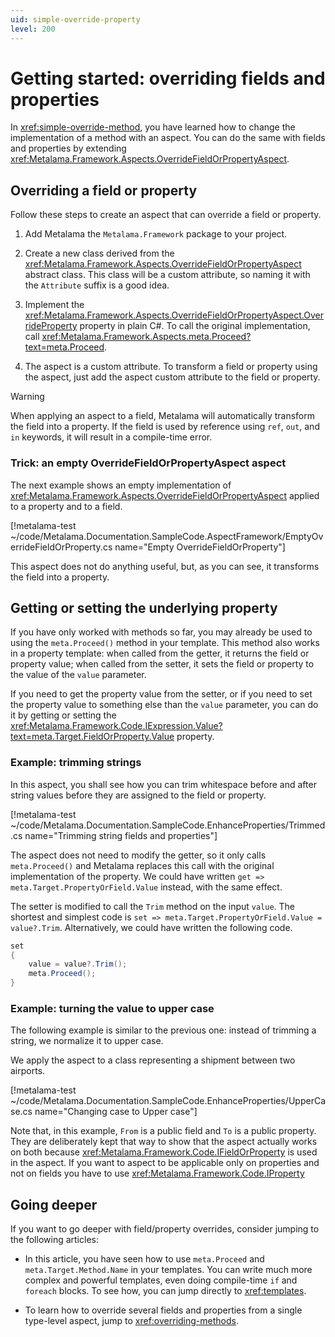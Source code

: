 ```yaml
---
uid: simple-override-property
level: 200
---
```


# Getting started: overriding fields and properties

In <xref:simple-override-method>, you have learned how to change the implementation of a method with an aspect. You can do the same with fields and properties by extending <xref:Metalama.Framework.Aspects.OverrideFieldOrPropertyAspect>.

## Overriding a field or property

Follow these steps to create an aspect that can override a field or property.

1. Add Metalama the `Metalama.Framework` package to your project.

2. Create a new class derived from the <xref:Metalama.Framework.Aspects.OverrideFieldOrPropertyAspect> abstract class. This class will be a custom attribute, so naming it with the `Attribute` suffix is a good idea.

3. Implement the <xref:Metalama.Framework.Aspects.OverrideFieldOrPropertyAspect.OverrideProperty> property in plain C#. To call the original implementation, call <xref:Metalama.Framework.Aspects.meta.Proceed?text=meta.Proceed>.

4. The aspect is a custom attribute. To transform a field or property using the aspect, just add the aspect custom attribute to the field or property.

> [!WARNING]
> When applying an aspect to a field, Metalama will automatically transform the field into a property. If the field is used by reference using `ref`, `out`, and `in` keywords, it will result in a compile-time error.

### Trick: an empty OverrideFieldOrPropertyAspect aspect

The next example shows an empty implementation of <xref:Metalama.Framework.Aspects.OverrideFieldOrPropertyAspect> applied to a property and to a field.

[!metalama-test ~/code/Metalama.Documentation.SampleCode.AspectFramework/EmptyOverrideFieldOrProperty.cs name="Empty OverrideFieldOrProperty"]

This aspect does not do anything useful, but, as you can see, it transforms the field into a property.


## Getting or setting the underlying property

If you have only worked with methods so far, you may already be used to using the `meta.Proceed()` method in your template. This method also works in a property template: when called from the getter, it returns the field or property value; when called from the setter, it sets the field or property to the value of the `value` parameter.

If you need to get the property value from the setter, or if you need to set the property value to something else than the `value` parameter, you can do it by getting or setting the <xref:Metalama.Framework.Code.IExpression.Value?text=meta.Target.FieldOrProperty.Value> property.


### Example: trimming strings

In this aspect, you shall see how you can trim whitespace before and after string values before they are assigned to the field or property.

[!metalama-test ~/code/Metalama.Documentation.SampleCode.EnhanceProperties/Trimmed.cs name="Trimming string fields and properties"]

The aspect does not need to modify the getter, so it only calls `meta.Proceed()` and Metalama replaces this call with the original implementation of the property. We could have written `get => meta.Target.PropertyOrField.Value` instead, with the same effect.

The setter is modified to call the `Trim` method on the input `value`. The shortest and simplest code is `set => meta.Target.PropertyOrField.Value = value?.Trim`. Alternatively, we could have written the following code.

```cs
set
{
    value = value?.Trim();
    meta.Proceed();
}
```


### Example: turning the value to upper case

The following example is similar to the previous one: instead of trimming a string, we normalize it to upper case.

We apply the aspect to a class representing a shipment between two airports.

[!metalama-test ~/code/Metalama.Documentation.SampleCode.EnhanceProperties/UpperCase.cs name="Changing case to Upper case"]

Note that, in this example, `From` is a public field and `To` is a public property. They are deliberately kept that way to show that the aspect actually works on both because <xref:Metalama.Framework.Code.IFieldOrProperty> is used in the aspect. If you want to aspect to be applicable only on properties and not on fields you have to use <xref:Metalama.Framework.Code.IProperty>


## Going deeper

If you want to go deeper with field/property overrides, consider jumping to the following articles:

* In this article, you have seen how to use `meta.Proceed` and `meta.Target.Method.Name` in your templates. You can write much more complex and powerful templates, even doing compile-time `if` and `foreach` blocks. To see how, you can jump directly to <xref:templates>.

* To learn how to override several fields and properties from a single type-level aspect, jump to <xref:overriding-methods>.